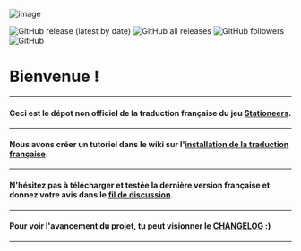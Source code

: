 ![image](https://user-images.githubusercontent.com/99115274/152868924-1e163d0d-88f8-42f3-a018-34e325d9dda6.png)

![GitHub release (latest by date)](https://img.shields.io/github/v/release/VirusGamers76/Stationeers?color=green&label=Derni%C3%A8re%20version&style=for-the-badge) ![GitHub all releases](https://img.shields.io/github/downloads/VirusGamers76/Stationeers/total?label=T%C3%A9l%C3%A9chargementS&style=for-the-badge) ![GitHub followers](https://img.shields.io/github/followers/VirusGamers76?style=for-the-badge) ![GitHub](https://img.shields.io/github/license/VirusGamers76/Stationeers?label=licence&style=for-the-badge)

# Bienvenue !

-----------------------
#### Ceci est le dépot non officiel de la traduction française du jeu [Stationeers](https://store.steampowered.com/app/544550/Stationeers/).

-----------------------
#### Nous avons créer un tutoriel dans le wiki sur l'[installation de la traduction française](https://github.com/VirusGamers76/Stationeers/wiki/Installation-de-la-version-fran%C3%A7aise).

-----------------------
#### N'hésitez pas à télécharger et testée la dernière version française et donnez votre avis dans le [fil de discussion](https://github.com/VirusGamers76/Stationeers/discussions).

-----------------------
#### Pour voir l'avancement du projet, tu peut visionner le [CHANGELOG](https://github.com/VirusGamers76/Stationeers/blob/main/CHANGELOG.md) :)

-----------------------
